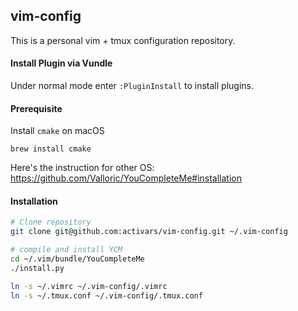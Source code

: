## vim-config

This is a personal vim + tmux configuration repository.

#### Install Plugin via Vundle

Under normal mode enter `:PluginInstall` to install plugins.

#### Prerequisite 

Install `cmake` on macOS
```
brew install cmake
```

Here's the instruction for other OS: https://github.com/Valloric/YouCompleteMe#installation


#### Installation

```bash
# Clone repository
git clone git@github.com:activars/vim-config.git ~/.vim-config 

# compile and install YCM
cd ~/.vim/bundle/YouCompleteMe
./install.py

ln -s ~/.vimrc ~/.vim-config/.vimrc
ln -s ~/.tmux.conf ~/.vim-config/.tmux.conf
```


